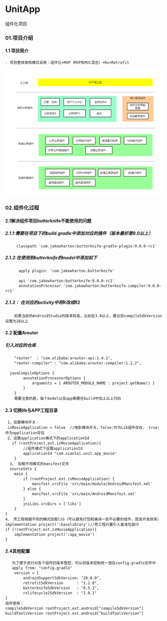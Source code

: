 # UnitApp
组件化项目
### 01.项目介绍
#### 1.1 项目简介
    - 项目整体架构模式采用：组件化+MVP（MVP和MVC混合）+Rx+Retrofit
  <img src="https://raw.githubusercontent.com/sky8650/UnitApp/master/images_git/base_project.png"  alt="竖"/>
    
### 02.组件化过程
#### 2.1解决组件项目butterknife不能使用的问题
##### 2.1.1:需要在项目下的build.gradle中添加对应的插件（版本最好是9.0以上）
         classpath 'com.jakewharton:butterknife-gradle-plugin:9.0.0-rc1'
##### 2.1.2:在使用到butterknife的model中添加如下
          apply plugin: 'com.jakewharton.butterknife'
         
          api 'com.jakewharton:butterknife:9.0.0-rc1'
          annotationProcessor 'com.jakewharton:butterknife-compiler:9.0.0-rc1'
##### 2.1.3： 在对应的activity中将R改成R2
        如果当前的AndroidStudio的版本较高，比如在3.0以上，建议将compileSdkVersion设置为28以上
             
#### 2.2 配置Arouter

##### 引入对应的仓库
        "router"  : "com.alibaba:arouter-api:1.4.1",
        "router-compiler" : "com.alibaba:arouter-compiler:1.2.2",

      javaCompileOptions {
            annotationProcessorOptions {
                arguments = [ AROUTER_MODULE_NAME : project.getName() ]
            }
        }
        需要注意的是，每个model以及app都要在build中加上以上代码
#### 2.3 切换lib与APP工程目录
     1、设置模块开关：
     isMovieApplication = false  //电影模块开关，false:作为Lib组件存在， true:作为application存在
     2、设置application模式下的applicationId
       if (rootProject.ext.isMovieApplication){
            //组件模式下设置applicationId
            applicationId "com.xiaolei.unit.app_movie"
        }
      3、 加载不同模式的manifest文件
      sourceSets {
        main {
            if (rootProject.ext.isMovieApplication) {
                manifest.srcFile 'src/main/module/AndroidManifest.xml'
            } else {
                manifest.srcFile 'src/main/AndroidManifest.xml'
            }
            jniLibs.srcDirs = ['libs']
        }
    }
    4、 壳工程根据不同的模式加载lib（可以避免打包和编译一些不必要的组件，提高开发效率）
    implementation project(':baselibrary')//壳工程只要引入基准包就行
    if (!rootProject.ext.isMovieApplication){
        implementation project(':app_movie')
    }
  #### 2.4其他配置
       为了便于进行对各个组件的版本管控，可以将版本控制统一放在config.gradle文件中
       apply from: "config.gradle"
        version = [
            androidSupportSdkVersion: "28.0.0",
            retrofitSdkVersion      : "2.2.0",
            butterknifeSdkVersion   : "8.5.1",
            rxlifecycle2SdkVersion  : "2.0.1"
    ]
    组件使用： 
    compileSdkVersion rootProject.ext.android["compileSdkVersion"]
    buildToolsVersion rootProject.ext.android["buildToolsVersion"]
    
    
    
    
    

    
    
    
       
       
       

